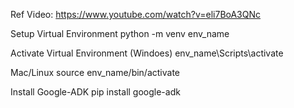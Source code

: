 Ref Video: https://www.youtube.com/watch?v=eli7BoA3QNc 

Setup Virtual Environment
python -m venv env_name

Activate Virtual Environment
(Windoes)
env_name\Scripts\activate

Mac/Linux
source env_name/bin/activate

Install Google-ADK
pip install google-adk 


